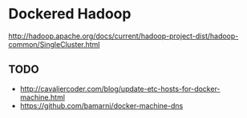 # Dockered Hadoop

http://hadoop.apache.org/docs/current/hadoop-project-dist/hadoop-common/SingleCluster.html


## TODO

* http://cavaliercoder.com/blog/update-etc-hosts-for-docker-machine.html
* https://github.com/bamarni/docker-machine-dns
